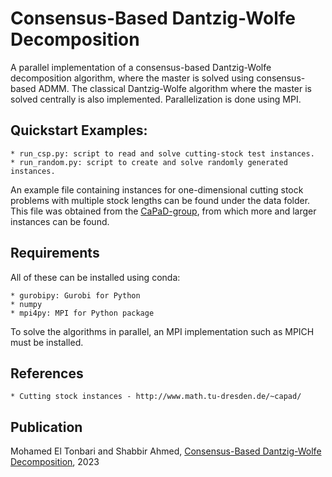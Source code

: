 # Consensus-Based Dantzig-Wolfe Decomposition
A parallel implementation of a consensus-based Dantzig-Wolfe decomposition algorithm, where the master is solved using consensus-based ADMM. The classical Dantzig-Wolfe algorithm where the master is solved centrally is also implemented. Parallelization is done using MPI.

## Quickstart Examples:
    * run_csp.py: script to read and solve cutting-stock test instances.
    * run_random.py: script to create and solve randomly generated instances.

An example file containing instances for one-dimensional cutting stock problems with multiple stock lengths can be found under the data folder. This file was obtained from the [CaPaD-group](http://www.math.tu-dresden.de/~capad/), from which more and larger instances can be found.

## Requirements
All of these can be installed using conda:

    * gurobipy: Gurobi for Python
    * numpy
    * mpi4py: MPI for Python package
To solve the algorithms in parallel, an MPI implementation such as MPICH must be installed.

## References
    * Cutting stock instances - http://www.math.tu-dresden.de/~capad/

## Publication
Mohamed El Tonbari and Shabbir Ahmed, [Consensus-Based Dantzig-Wolfe Decomposition](https://www.sciencedirect.com/science/article/abs/pii/S0377221722008074#!), 2023
